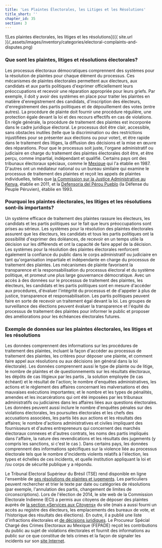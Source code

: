 ```yaml
---
title: 'Les Plaintes Électorales, les Litiges et les Résolutions'
title_short: ''
chapter_id: 35
section: 3
---
```


![Les plaintes électorales, les litiges et les résolutions]({{ site.url }}/\_assets/images/inventory/categories/electoral-complaints-and-disputes.png)

### Que sont les plaintes, litiges et résolutions électorales?

Les processus électoraux démocratiques comprennent des systèmes pour la résolution de plaintes pour chaque élément du processus. Ces mécanismes de plaintes électorales permettent aux électeurs, aux candidats et aux partis politiques d'exprimer officiellement leurs préoccupations et recevoir une réparation appropriée pour leurs griefs. Par exemple, il doit y avoir des systèmes en place pour traiter les plaintes en matière d'enregistrement des candidats, d'inscription des électeurs, d'enregistrement des partis politiques et de dépouillement des votes (entre autres). La procédure de plainte doit fournir une procédure régulière, une protection égale devant la loi et des recours effectifs en cas de violations. En règle générale, la procédure de traitement des plaintes est incorporée dans le cadre juridique électoral. Le processus doit être clair, accessible, sans obstacles inutiles (telle que la discrimination ou des restrictions injustifiées pour se présenter aux élections ou pour voter), et être rapide dans le traitement des litiges, la diffusion des décisions et la mise en œuvre des réparations. Pour que le processus soit juste, l'organe administratif ou judiciaire en charge du traitement des plaintes électorales doit être, et être perçu, comme impartial, indépendant et qualifié. Certains pays ont des tribunaux électoraux spéciaux, comme le [Mexique](http://portal.te.gob.mx/en/contenido/about-us) qui l'a établie en 1987. D'autres ont un médiateur national ou un bureau similaire qui examine le processus de traitement des plaintes et reçoit les appels de plaintes individuelles, telles que [la Commission sur la Justice Administrative au Kenya](http://www.eci-citizenservicesforofficers.nic.in/cservices/default.aspx), établie en 2011, et la [Defensoria del Pérou Pueblo](http://www.defensoria.gob.pe/) (la Défense du Peuple Péruvien), établie en 1993.

### Pourquoi les plaintes électorales, les litiges et les résolutions sont-ils importants?

Un système efficace de traitement des plaintes rassure les électeurs, les candidats et les partis politiques sur le fait que leurs préoccupations sont prises au sérieux. Les systèmes pour la résolution des plaintes électorales assurent que les électeurs, les candidats et tous les partis politiques ont la possibilité d'exprimer des doléances, de recevoir en un temps utile la décision sur les différends et ont la capacité de faire appel de la décision. Les systèmes pour la résolution des plaintes électorales renforcent également la confiance du public dans le corps administratif ou judiciaire en tant qu'organisation impartiale et indépendante en charge du processus de traitement des plaintes. Les mécanismes de plainte favorisent la transparence et la responsabilisation du processus électoral et du système politique, et promeut une plus large gouvernance démocratique. Avec un accès à des données sur le processus de traitement des plaintes, les électeurs, les candidats et les partis politiques sont en mesure d'accéder aux procédures, d'évaluer l'intégrité du processus et de d'appeler à plus de justice, transparence et responsabilisation. Les partis politiques peuvent faire en sorte de recevoir un traitement égal devant la loi. Les groupes de surveillance des élections peuvent évaluer la transparence et l'équité du processus de traitement des plaintes pour informer le public et proposer des améliorations pour les échéances électorales futures.

### Exemple de données sur les plaintes électorales, les litiges et les résolutions

Les données comprennent des informations sur les procédures de traitement des plaintes, incluant la façon d'accéder au processus de traitement des plaintes, les critères pour déposer une plainte, et comment faire appel aux résolutions ou aux décisions (en général dans la loi électorale). Les données comprennent aussi le type de plainte ou de litige, le nombre de plaintes et de questionnements sur les résultats électoraux, les dépôts de cas litigieux par les partis , la solution employée (le cas échéant) et le résultat de l'action; le nombre d'enquêtes administratives, les actions et le règlement des affaires concernant les malversations et des mauvaises exécutions importantes; et le nombre et les types de pénalités, amendes et les incarcérations qui ont été imposées par les tribunaux administratifs ou judiciaires dans les affaires liées aux questions électorales. Les données peuvent aussi inclure le nombre d'enquêtes pénales sur des violations électorales, les poursuites électorales et les chefs des accusations associées, les partis liés aux actions et les résultats des affaires; le nombre d'actions administratives et civiles impliquant des fournisseurs et d'autres entrepreneurs qui concernent des marchés électoraux connexes et d'autres contrats, les noms des partis impliqués dans l'affaire, la nature des revendications et les résultats des jugements (y compris les sanctions, si c'est le cas ). Dans certains pays, les données comprennent des informations spécifiques sur la violence liée au processus électorale tels que le nombre d'incidents violents relatifs à l'élection, les types et échelles de ces incidents, et quelle institution appliquant la loi et /ou corps de sécurité publique y a répondu.

Le Tribunal Electoral Supérieur du Brésil (TSE) rend disponible en ligne l'ensemble de [ses résolutions de plaintes et jugements](http://www.tse.jus.br/jurisprudencia/inteiro-teor). Les particuliers peuvent rechercher et trier le texte par date ou catégories de résolutions (par exemple, l'annulation des partis, changement de limites de circonscriptions). Lors de l'élection de 2014, le site web de la Commission Electorale Indienne (ECI) a permis aux citoyens de déposer des plaintes auprès de [la section «Services aux Citoyens»](http://www.eci-citizenservicesforofficers.nic.in/cservices/default.aspx) du site (mais a aussi fourni un accès au registre des électeurs, les emplacements des bureaux de vote, et l'historique des résultats des élections). En outre, il a publié une liste d'infractions électorales et [de décisions juridiques](http://eci.nic.in/eci_main1/opiniontendered.aspx). Le Procureur Spécial Chargé des Crimes Electoraux au Mexique (FEPADE) reçoit les contributions du public au sujet de violations électorales et fournit des informations au public sur ce que constitue de tels crimes et la façon de signaler les incidents sur son [site Internet](http://www.pgr.gob.mx/fepade/).

